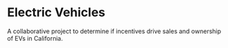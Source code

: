 # Electric Vehicles
A collaborative project to determine if incentives drive sales and ownership of EVs in California.
